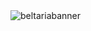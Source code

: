 <img src="https://cdn.discordapp.com/attachments/1158063826273587221/1158063865523880168/minecraft_title.png?ex=651ae285&is=65199105&hm=2e223613d3e65c4109ce2c12b09a6aa2c3f7f33464840898b84e154e412c1b92&" alt="beltariabanner"/>
